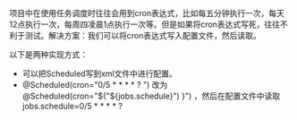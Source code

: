 项目中在使用任务调度时往往会用到cron表达式，比如每五分钟执行一次，每天12点执行一次，每周四凌晨1点执行一次等。但是如果将cron表达式写死，往往不利于测试。解决方案：我们可以将cron表达式写入配置文件，然后读取。



以下是两种实现方式：

- 可以把Scheduled写到xml文件中进行配置。
- @Scheduled(cron="0/5 * *  * * ? ") 改为 @Scheduled(cron="${"${jobs.schedule}") }") ，然后在配置文件中读取jobs.schedule=0/5 * *  * * ?


